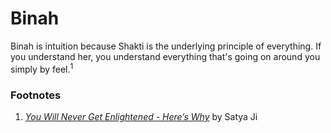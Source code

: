 # Binah

Binah is intuition because Shakti is the underlying principle of everything. If you understand her, you understand everything that's going on around you simply by feel.<sup>1</sup>



### Footnotes

1.  [*You Will Never Get Enlightened - Here’s Why*](https://www.youtube.com/watch?v=fj2uWxn_8SQ) by Satya Ji